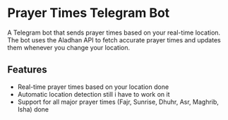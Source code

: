# Prayer Times Telegram Bot

A Telegram bot that sends prayer times based on your real-time location. The bot uses the Aladhan API to fetch accurate prayer times and updates them whenever you change your location.

## Features

- Real-time prayer times based on your location done
- Automatic location detection still i have to work on it
- Support for all major prayer times (Fajr, Sunrise, Dhuhr, Asr, Maghrib, Isha) done

